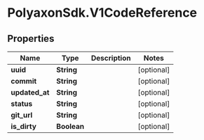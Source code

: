 # PolyaxonSdk.V1CodeReference

## Properties
Name | Type | Description | Notes
------------ | ------------- | ------------- | -------------
**uuid** | **String** |  | [optional] 
**commit** | **String** |  | [optional] 
**updated_at** | **String** |  | [optional] 
**status** | **String** |  | [optional] 
**git_url** | **String** |  | [optional] 
**is_dirty** | **Boolean** |  | [optional] 


